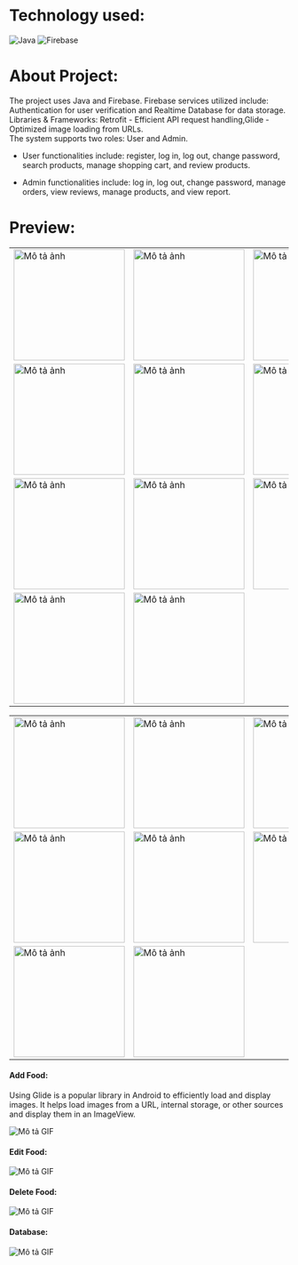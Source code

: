 # Technology used:
 ![Java](https://img.shields.io/badge/java-%23ED8B00.svg?style=for-the-badge&logo=openjdk&logoColor=white)
 ![Firebase](https://img.shields.io/badge/firebase-a08021?style=for-the-badge&logo=firebase&logoColor=ffcd34) 

# About Project:
The project uses Java and Firebase. Firebase services utilized include: Authentication for user verification and Realtime Database for data storage.</br>
Libraries & Frameworks: Retrofit - Efficient API request handling,Glide - Optimized image loading from URLs.</br>
The system supports two roles: User and Admin.</br>

- User functionalities include: register, log in, log out, change password, search products, manage shopping cart, and review products.</br>

- Admin functionalities include: log in, log out, change password, manage orders, view reviews, manage products, and view report.

# Preview: 
<table>
  <tr>
    <td><img src="demo/register.png" alt="Mô tả ảnh" width="200" /></td>
    <td><img src="demo/forgotpass.png" alt="Mô tả ảnh" width="200" /></td>
    <td><img src="demo/login.png" alt="Mô tả ảnh" width="200" /></td>
  </tr>
  <tr>
    <td><img src="demo/mainuser.png" alt="Mô tả ảnh" width="200" /></td>
    <td><img src="demo/feedback.png" alt="Mô tả ảnh" width="200" /></td>
    <td><img src="demo/fooddetail.png" alt="Mô tả ảnh" width="200" /></td>
  </tr>
  <tr>
    <td><img src="demo/cart.png" alt="Mô tả ảnh" width="200" /></td>
    <td><img src="demo/orderhistory.png" alt="Mô tả ảnh" width="200" /></td>
    <td><img src="demo/order.png" alt="Mô tả ảnh" width="200" /></td>
  </tr>
  <tr>
    <td><img src="demo/useraccount.png" alt="Mô tả ảnh" width="200" /></td>
    <td><img src="demo/changepass.png" alt="Mô tả ảnh" width="200" /></td>
  </tr>
</table>

<table>
  <tr>
    <td><img src="demo/adminmain.png" alt="Mô tả ảnh" width="200" /></td>
    <td><img src="demo/adminfeedback.png" alt="Mô tả ảnh" width="200" /></td>
    <td><img src="demo/adminorder.png" alt="Mô tả ảnh" width="200" /></td>
  </tr>
  <tr>
    <td><img src="demo/revenue.png" alt="Mô tả ảnh" width="200" /></td>
    <td><img src="demo/revenue1.png" alt="Mô tả ảnh" width="200" /></td>
    <td><img src="demo/add.png" alt="Mô tả ảnh" width="200" /></td>
  </tr>
  <tr>
    <td><img src="demo/edit.png" alt="Mô tả ảnh" width="200" /></td>
    <td><img src="demo/delete.png" alt="Mô tả ảnh" width="200" /></td>
  </tr>
</table>

#### Add Food:</br>
Using Glide is a popular library in Android to efficiently load and display images. It helps load images from a URL, internal storage, or other sources and display them in an ImageView.

![Mô tả GIF](demo/add.gif)

#### Edit Food:</br>
![Mô tả GIF](demo/edit.gif)

#### Delete Food:</br>
![Mô tả GIF](demo/delete.gif)

#### Database:</br>
![Mô tả GIF](demo/database.gif)

